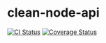 # clean-node-api

[![CI Status](https://circleci.com/gh/kazordoon/clean-node-api.svg?style=svg)](https://circleci.com/gh/kazordoon/clean-node-api)
[![Coverage Status](https://coveralls.io/repos/github/kazordoon/clean-node-api/badge.svg?branch=kazordoon)](https://coveralls.io/github/kazordoon/clean-node-api?branch=kazordoon)
